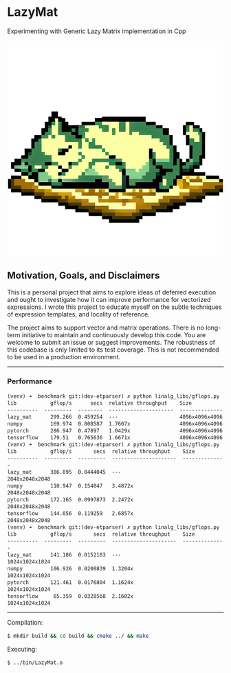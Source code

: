 <!-- ![Logo](img/LazyMatLogo.png -->

# LazyMat

Experimenting with Generic Lazy Matrix implementation in Cpp

<p align="center">
  <img src="img/LazyMatLogo.png" alt="Image">
</p>

## Motivation, Goals, and Disclaimers

This is a personal project that aims to explore ideas of deferred execution and ought to
investigate how it can improve performance for vectorized expressions. I wrote this
project to educate myself on the subtle techniques of expression templates, and locality of reference.

The project aims to support vector and matrix operations. There is no long-term initiative
to maintain and continuously develop this code. You are welcome to submit an issue or suggest improvements.
The robustness of this codebase is only limited to its test coverage.
This is not recommended to be used in a production environment.

---

### Performance

```
(venv) ➜  benchmark git:(dev-etparser) ✗ python linalg_libs/gflops.py
lib           gflop/s      secs  relative throughput    Size
----------  ---------  --------  ---------------------  --------------
lazy_mat      299.266  0.459254  ---                    4096x4096x4096
numpy         169.974  0.808587  1.7607x                4096x4096x4096
pytorch       286.947  0.47897   1.0429x                4096x4096x4096
tensorflow    179.51   0.765636  1.6671x                4096x4096x4096
(venv) ➜  benchmark git:(dev-etparser) ✗ python linalg_libs/gflops.py
lib           gflop/s       secs  relative throughput    Size
----------  ---------  ---------  ---------------------  --------------
lazy_mat      386.895  0.0444045  ---                    2048x2048x2048
numpy         110.947  0.154847   3.4872x                2048x2048x2048
pytorch       172.165  0.0997873  2.2472x                2048x2048x2048
tensorflow    144.056  0.119259   2.6857x                2048x2048x2048
(venv) ➜  benchmark git:(dev-etparser) ✗ python linalg_libs/gflops.py
lib           gflop/s       secs  relative throughput    Size
----------  ---------  ---------  ---------------------  --------------
lazy_mat      141.186  0.0152103  ---                    1024x1024x1024
numpy         106.926  0.0200839  1.3204x                1024x1024x1024
pytorch       121.461  0.0176804  1.1624x                1024x1024x1024
tensorflow     65.359  0.0328568  2.1602x                1024x1024x1024
```

---

Compilation:

```bash
$ mkdir build && cd build && cmake ../ && make
```

Executing:

```bash
$ ../bin/LazyMat.o
```

